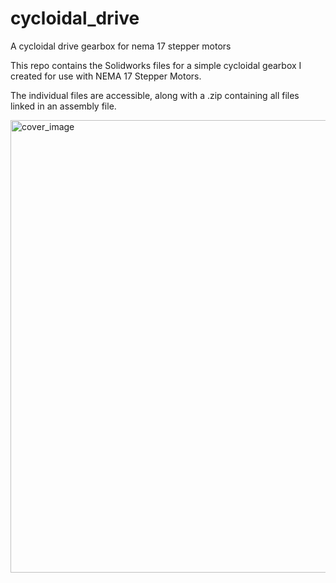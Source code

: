 # cycloidal_drive
A cycloidal drive gearbox for nema 17 stepper motors

This repo contains the Solidworks files for a simple cycloidal gearbox I created for use with NEMA 17 Stepper Motors. 

The individual files are accessible, along with a .zip containing all files linked in an assembly file. 

<img width="724" alt="cover_image" src="https://user-images.githubusercontent.com/93012410/226076900-a9aa4837-7fe5-438e-a06d-4b200865210e.PNG">
